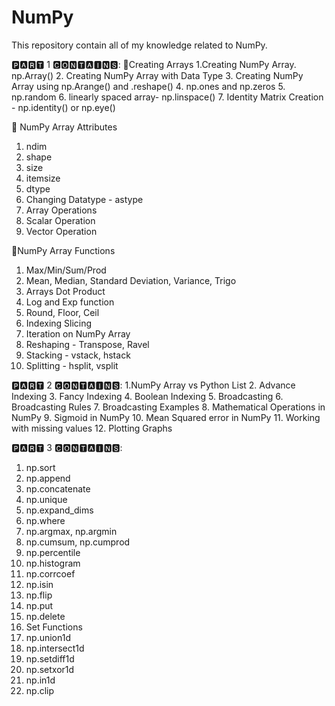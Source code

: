 # NumPy
This repository contain all of my knowledge related to NumPy.  

🅿🅰🆁🆃 1 🅲🅾🅽🆃🅰🅸🅽🆂:
📝Creating Arrays
 1.Creating NumPy Array. np.Array()
 2. Creating NumPy Array with Data Type
 3. Creating NumPy Array using np.Arange() and .reshape()
 4. np.ones and np.zeros
 5. np.random
 6. linearly spaced array- np.linspace()
 7. Identity Matrix Creation - np.identity() or np.eye()
 
📝 NumPy Array Attributes
 1. ndim
 2. shape
 3. size
 4. itemsize
 5. dtype
 6. Changing Datatype - astype
 7. Array Operations
 8. Scalar Operation
 9. Vector Operation

📝NumPy Array Functions
 1. Max/Min/Sum/Prod
 2. Mean, Median, Standard Deviation, Variance, Trigo 
 3. Arrays Dot Product
 4. Log and Exp function
 5. Round, Floor, Ceil
 6. Indexing Slicing
 7. Iteration on NumPy Array
 8. Reshaping - Transpose, Ravel
 9. Stacking - vstack, hstack
 10. Splitting - hsplit, vsplit

🅿🅰🆁🆃 2 🅲🅾🅽🆃🅰🅸🅽🆂:
 1.NumPy Array vs Python List
 2. Advance Indexing
 3. Fancy Indexing
 4. Boolean Indexing
 5. Broadcasting
 6. Broadcasting Rules
 7. Broadcasting Examples
 8. Mathematical Operations in NumPy
 9. Sigmoid in NumPy
 10. Mean Squared error in NumPy
 11. Working with missing values
 12. Plotting Graphs


🅿🅰🆁🆃 3 🅲🅾🅽🆃🅰🅸🅽🆂:
 1. np.sort
 2. np.append
 3. np.concatenate
 4. np.unique
 5. np.expand_dims
 6. np.where
 7. np.argmax, np.argmin
 8. np.cumsum, np.cumprod
 9. np.percentile
 10. np.histogram
 11. np.corrcoef
 12. np.isin
 13. np.flip
 14. np.put
 15. np.delete
 16. Set Functions
 17. np.union1d
 18. np.intersect1d
 19. np.setdiff1d
 20. np.setxor1d
 21. np.in1d
 22. np.clip
